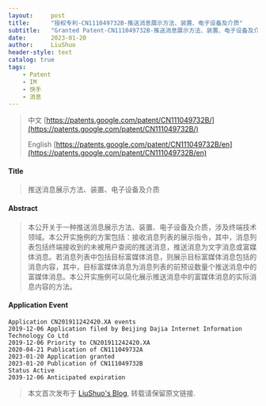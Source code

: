 ```yaml
---
layout:     post
title:      "授权专利-CN111049732B-推送消息展示方法、装置、电子设备及介质"
subtitle:   "Granted Patent-CN111049732B-推送消息展示方法、装置、电子设备及介质"
date:       2023-01-20
author:     LiuShuo
header-style: text
catalog: true
tags:
    - Patent
    - IM
    - 快手
    - 消息
---
```

> 中文 [https://patents.google.com/patent/CN111049732B/](https://patents.google.com/patent/CN111049732B/)
>
> English [https://patents.google.com/patent/CN111049732B/en](https://patents.google.com/patent/CN111049732B/en)

#### Title
> 推送消息展示方法、装置、电子设备及介质










#### Abstract
> 本公开关于一种推送消息展示方法、装置、电子设备及介质，涉及终端技术领域。本公开实施例的方案包括：接收消息列表的展示指令，其中，消息列表包括终端接收到的未被用户查阅的推送消息，推送消息为文字消息或富媒体消息。若消息列表中包括目标富媒体消息，则展示目标富媒体消息包括的消息内容，其中，目标富媒体消息为消息列表的前预设数量个推送消息中的富媒体消息。本公开实施例可以简化展示推送消息中的富媒体消息的实际消息内容的方法。










#### Application Event
```
Application CN201911242420.XA events 
2019-12-06 Application filed by Beijing Dajia Internet Information Technology Co Ltd
2019-12-06 Priority to CN201911242420.XA
2020-04-21 Publication of CN111049732A
2023-01-20 Application granted
2023-01-20 Publication of CN111049732B
Status Active
2039-12-06 Anticipated expiration
```
> 本文首次发布于 [LiuShuo's Blog](https://liushuo.me), 
转载请保留原文链接.
